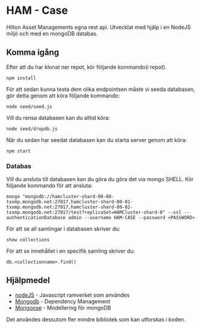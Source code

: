 # HAM - Case

Hilton Asset Managements egna rest api. Utvecklat med hjälp i en NodeJS miljö och med en mongoDB databas.

## Komma igång

Efter att du har klonat ner repot, kör följande kommando(i repot).

```
npm install
```

För att sedan kunna testa dem olika endpointsen måste vi seeda databasen, gör detta genom att köra följande kommando:

```
node seed/seed.js
```

Vill du rensa databasen kan du alltid köra:

```
node seed/dropdb.js
```

När du sedan har seedat databasen kan du starta server genom att köra:

```
npm start
```

### Databas

Vill du ansluta till databasen kan du göra du göra det via mongo SHELL. Kör följande kommando för att ansluta:

```
mongo "mongodb://hamcluster-shard-00-00-txxmp.mongodb.net:27017,hamcluster-shard-00-01-txxmp.mongodb.net:27017,hamcluster-shard-00-02-txxmp.mongodb.net:27017/test?replicaSet=HAMCluster-shard-0" --ssl --authenticationDatabase admin --username HAM-CASE --password <PASSWORD>
```

För att se all samlingar i databasen skriver du:

```
show collections
```

För att se innehållet i en specifik samling skriver du:

```
db.<collectionname>.find()
```

## Hjälpmedel

* [nodeJS](https://nodejs.org/en/) - Javascript ramverket som användes
* [Mongodb](https://www.mongodb.com/) - Dependency Management
* [Mongoose](http://mongoosejs.com/) - Modellering för mongoDB

Det användes dessutom fler mindre bibliotek som kan utforskas i koden.
